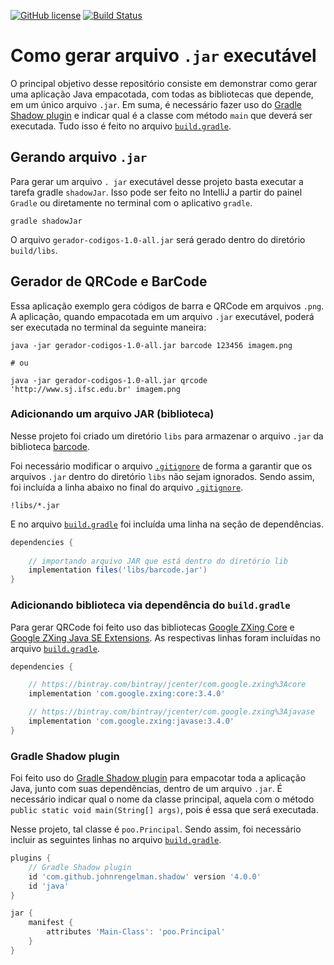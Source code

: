 [![GitHub license](https://img.shields.io/badge/license-MIT-blue.svg)](LICENSE) [![Build Status](https://travis-ci.org/poo29004/java-qrcode-barcode-jar.svg?branch=master)](https://travis-ci.org/poo29004/java-qrcode-barcode-jar)

# Como gerar arquivo `.jar` executável

O principal objetivo desse repositório consiste em demonstrar como gerar uma aplicação Java empacotada, com todas as bibliotecas que depende, em um único arquivo `.jar`. Em suma, é necessário fazer uso do [Gradle Shadow plugin](https://imperceptiblethoughts.com/shadow/) e indicar qual é a classe com método `main` que deverá ser executada. Tudo isso é feito no arquivo [`build.gradle`](build.gradle).

## Gerando arquivo `.jar`

Para gerar um arquivo `. jar` executável desse projeto basta executar a tarefa gradle `shadowJar`. Isso pode ser feito no IntelliJ a partir do painel `Gradle` ou diretamente no terminal com o aplicativo `gradle`.

```shell
gradle shadowJar
```

O arquivo `gerador-codigos-1.0-all.jar` será gerado dentro do diretório `build/libs`.



## Gerador de QRCode e BarCode

Essa aplicação exemplo gera códigos de barra e QRCode em arquivos `.png`. A aplicação, quando empacotada em um arquivo `.jar` executável, poderá ser executada no terminal da seguinte maneira:

```shell
java -jar gerador-codigos-1.0-all.jar barcode 123456 imagem.png

# ou

java -jar gerador-codigos-1.0-all.jar qrcode 'http://www.sj.ifsc.edu.br' imagem.png
```



### Adicionando um arquivo JAR (biblioteca)

Nesse projeto foi criado um diretório `libs` para armazenar o arquivo `.jar` da biblioteca [barcode](libs/barcode.jar).

Foi necessário modificar o arquivo [`.gitignore`](.gitignore) de forma a garantir que os arquivos `.jar` dentro do diretório `libs` não sejam ignorados. Sendo assim, foi incluída a linha abaixo no final do arquivo [`.gitignore`](.gitignore).   

```
!libs/*.jar
```

 E no arquivo [`build.gradle`](build.gradle) foi incluída uma linha na seção de dependências. 

```groovy
dependencies {
    
    // importando arquivo JAR que está dentro do diretório lib
    implementation files('libs/barcode.jar')
}
```



### Adicionando biblioteca via dependência do `build.gradle`

Para gerar QRCode foi feito uso das bibliotecas [Google ZXing Core](https://bintray.com/bintray/jcenter/com.google.zxing%3Acore) e [Google ZXing Java SE Extensions](https://bintray.com/bintray/jcenter/com.google.zxing%3Ajavase). As respectivas linhas foram incluídas no arquivo [`build.gradle`](build.gradle).

```groovy
dependencies {

    // https://bintray.com/bintray/jcenter/com.google.zxing%3Acore
    implementation 'com.google.zxing:core:3.4.0'

    // https://bintray.com/bintray/jcenter/com.google.zxing%3Ajavase
    implementation 'com.google.zxing:javase:3.4.0'
}
```



### Gradle Shadow plugin

Foi feito uso do [Gradle Shadow plugin](https://imperceptiblethoughts.com/shadow/) para empacotar toda a aplicação Java,  junto com suas dependências, dentro de um arquivo `.jar`. É necessário indicar qual o nome da classe principal, aquela com o método `public static void main(String[] args)`, pois é essa que será executada. 

Nesse projeto, tal classe é `poo.Principal`.  Sendo assim, foi necessário incluir as seguintes linhas no  arquivo [`build.gradle`](build.gradle). 

```groovy
plugins {
    // Gradle Shadow plugin
    id 'com.github.johnrengelman.shadow' version '4.0.0'
    id 'java'
}

jar {
    manifest {
        attributes 'Main-Class': 'poo.Principal'
    }
}
```



 

